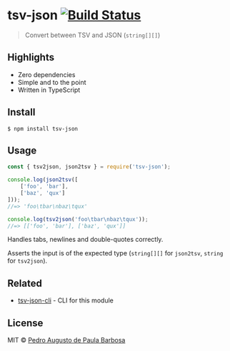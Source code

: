 # tsv-json [![Build Status](https://travis-ci.com/papb/tsv-json.svg?branch=master)](https://travis-ci.com/papb/tsv-json)

> Convert between TSV and JSON (`string[][]`)


## Highlights

* Zero dependencies
* Simple and to the point
* Written in TypeScript


## Install

```
$ npm install tsv-json
```


## Usage

```js
const { tsv2json, json2tsv } = require('tsv-json');

console.log(json2tsv([
	['foo', 'bar'],
	['baz', 'qux']
]));
//=> 'foo\tbar\nbaz\tqux'

console.log(tsv2json('foo\tbar\nbaz\tqux'));
//=> [['foo', 'bar'], ['baz', 'qux']]
```

Handles tabs, newlines and double-quotes correctly.

Asserts the input is of the expected type (`string[][]` for `json2tsv`, `string` for `tsv2json`).


## Related

* [tsv-json-cli](https://github.com/papb/tsv-json-cli) - CLI for this module


## License

MIT © [Pedro Augusto de Paula Barbosa](https://github.com/papb)
